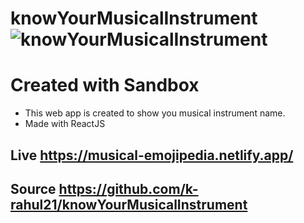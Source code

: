 # knowYourMusicalInstrument![knowYourMusicalInstrument](https://user-images.githubusercontent.com/71124220/143029218-bf99250a-61f9-48e7-817f-5677bcdac427.png)
# Created with Sandbox
- This web app is created to show you musical instrument name.
- Made with ReactJS

## Live https://musical-emojipedia.netlify.app/
## Source https://github.com/k-rahul21/knowYourMusicalInstrument
